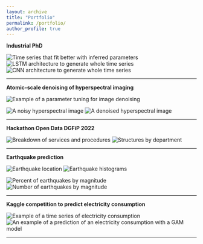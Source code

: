 ```yaml
---
layout: archive
title: "Portfolio"
permalink: /portfolio/
author_profile: true
---
```


**Industrial PhD**

![Time series that fit better with inferred parameters](../images/inference-justification.png)  
![LSTM architecture to generate whole time series](../images/multilstm_archi.png)  
![CNN architecture to generate whole time series](../images/cnn_archi.png)

***

**Atomic-scale denoising of hyperspectral imaging**

<img 
  src="../images/exemple_debruitage.png" 
  alt="Example of a parameter tuning for image denoising"
  title="Example of a parameter tuning for image denoising"/>

<img 
  src="../images/image_bruitee.PNG" 
  alt="A noisy hyperspectral image"
  title="A noisy hyperspectral image"/>
<img 
  src="../images/image_debruitee.PNG" 
  alt="A denoised hyperspectral image"
  title="A denoised hyperspectral image"/>

***

**Hackathon Open Data DGFiP 2022**

<img 
  src="../images/repartition.png" 
  alt="Breakdown of services and procedures"
  title="Breakdown of services and procedures"/>
<img 
  src="../images/par_departement.png" 
  alt="Structures by department"
  title="Structures by department"/>

***

**Earthquake prediction**

<img 
  src="../images/position_seismes.png" 
  alt="Earthquake location"
  title="Earthquake location"/>
<img 
  src="../images/histogrammes.png" 
  alt="Earthquake histograms"
  title="Earthquake histograms"/>

<img 
  src="../images/seismes_par_tranche_magn_p.png" 
  alt="Percent of earthquakes by magnitude"
  title="Percent of earthquakes by magnitude"/>
<img 
  src="../images/seismes_par_tranche_magn.png" 
  alt="Number of earthquakes by magnitude"
  title="Number of earthquakes by magnitude"/>

***

**Kaggle competition to predict electricity consumption**

<img 
  src="../images/x22.png" 
  alt="Example of a time series of electricity consumption"
  title="Example of a time series of electricity consumption"/>
<img 
  src="../images/x22_gam.png" 
  alt="An example of a prediction of an electricity consumption with a  GAM model"
  title="An example of a prediction of an electricity consumption with a  GAM model"/>

***
